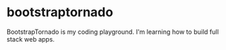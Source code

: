 # bootstraptornado
BootstrapTornado is my coding playground.
I'm learning how to build full stack web apps.
